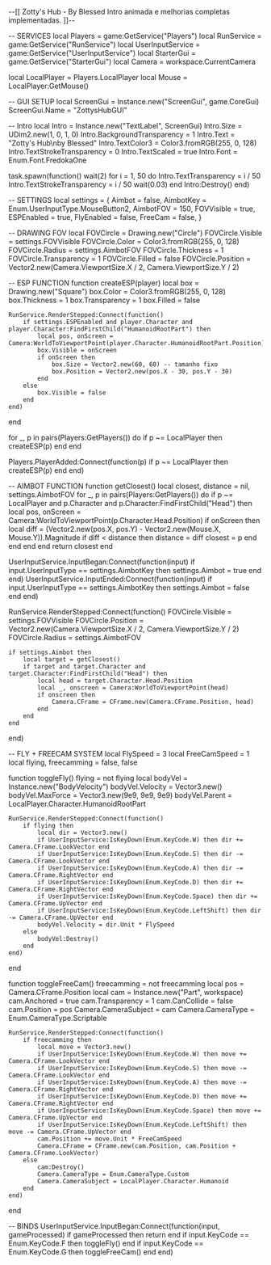 
--[[
    Zotty's Hub - By Blessed
    Intro animada e melhorias completas implementadas.
]]--

-- SERVICES
local Players = game:GetService("Players")
local RunService = game:GetService("RunService")
local UserInputService = game:GetService("UserInputService")
local StarterGui = game:GetService("StarterGui")
local Camera = workspace.CurrentCamera

local LocalPlayer = Players.LocalPlayer
local Mouse = LocalPlayer:GetMouse()

-- GUI SETUP
local ScreenGui = Instance.new("ScreenGui", game.CoreGui)
ScreenGui.Name = "ZottysHubGUI"

-- Intro
local Intro = Instance.new("TextLabel", ScreenGui)
Intro.Size = UDim2.new(1, 0, 1, 0)
Intro.BackgroundTransparency = 1
Intro.Text = "Zotty's Hub\nby Blessed"
Intro.TextColor3 = Color3.fromRGB(255, 0, 128)
Intro.TextStrokeTransparency = 0
Intro.TextScaled = true
Intro.Font = Enum.Font.FredokaOne

task.spawn(function()
    wait(2)
    for i = 1, 50 do
        Intro.TextTransparency = i / 50
        Intro.TextStrokeTransparency = i / 50
        wait(0.03)
    end
    Intro:Destroy()
end)

-- SETTINGS
local settings = {
    Aimbot = false,
    AimbotKey = Enum.UserInputType.MouseButton2,
    AimbotFOV = 150,
    FOVVisible = true,
    ESPEnabled = true,
    FlyEnabled = false,
    FreeCam = false,
}

-- DRAWING FOV
local FOVCircle = Drawing.new("Circle")
FOVCircle.Visible = settings.FOVVisible
FOVCircle.Color = Color3.fromRGB(255, 0, 128)
FOVCircle.Radius = settings.AimbotFOV
FOVCircle.Thickness = 1
FOVCircle.Transparency = 1
FOVCircle.Filled = false
FOVCircle.Position = Vector2.new(Camera.ViewportSize.X / 2, Camera.ViewportSize.Y / 2)

-- ESP FUNCTION
function createESP(player)
    local box = Drawing.new("Square")
    box.Color = Color3.fromRGB(255, 0, 128)
    box.Thickness = 1
    box.Transparency = 1
    box.Filled = false

    RunService.RenderStepped:Connect(function()
        if settings.ESPEnabled and player.Character and player.Character:FindFirstChild("HumanoidRootPart") then
            local pos, onScreen = Camera:WorldToViewportPoint(player.Character.HumanoidRootPart.Position)
            box.Visible = onScreen
            if onScreen then
                box.Size = Vector2.new(60, 60) -- tamanho fixo
                box.Position = Vector2.new(pos.X - 30, pos.Y - 30)
            end
        else
            box.Visible = false
        end
    end)
end

for _, p in pairs(Players:GetPlayers()) do
    if p ~= LocalPlayer then
        createESP(p)
    end
end

Players.PlayerAdded:Connect(function(p)
    if p ~= LocalPlayer then
        createESP(p)
    end
end)

-- AIMBOT FUNCTION
function getClosest()
    local closest, distance = nil, settings.AimbotFOV
    for _, p in pairs(Players:GetPlayers()) do
        if p ~= LocalPlayer and p.Character and p.Character:FindFirstChild("Head") then
            local pos, onScreen = Camera:WorldToViewportPoint(p.Character.Head.Position)
            if onScreen then
                local diff = (Vector2.new(pos.X, pos.Y) - Vector2.new(Mouse.X, Mouse.Y)).Magnitude
                if diff < distance then
                    distance = diff
                    closest = p
                end
            end
        end
    end
    return closest
end

UserInputService.InputBegan:Connect(function(input)
    if input.UserInputType == settings.AimbotKey then
        settings.Aimbot = true
    end
end)
UserInputService.InputEnded:Connect(function(input)
    if input.UserInputType == settings.AimbotKey then
        settings.Aimbot = false
    end
end)

RunService.RenderStepped:Connect(function()
    FOVCircle.Visible = settings.FOVVisible
    FOVCircle.Position = Vector2.new(Camera.ViewportSize.X / 2, Camera.ViewportSize.Y / 2)
    FOVCircle.Radius = settings.AimbotFOV

    if settings.Aimbot then
        local target = getClosest()
        if target and target.Character and target.Character:FindFirstChild("Head") then
            local head = target.Character.Head.Position
            local _, onscreen = Camera:WorldToViewportPoint(head)
            if onscreen then
                Camera.CFrame = CFrame.new(Camera.CFrame.Position, head)
            end
        end
    end
end)

-- FLY + FREECAM SYSTEM
local FlySpeed = 3
local FreeCamSpeed = 1
local flying, freecamming = false, false

function toggleFly()
    flying = not flying
    local bodyVel = Instance.new("BodyVelocity")
    bodyVel.Velocity = Vector3.new()
    bodyVel.MaxForce = Vector3.new(9e9, 9e9, 9e9)
    bodyVel.Parent = LocalPlayer.Character.HumanoidRootPart

    RunService.RenderStepped:Connect(function()
        if flying then
            local dir = Vector3.new()
            if UserInputService:IsKeyDown(Enum.KeyCode.W) then dir += Camera.CFrame.LookVector end
            if UserInputService:IsKeyDown(Enum.KeyCode.S) then dir -= Camera.CFrame.LookVector end
            if UserInputService:IsKeyDown(Enum.KeyCode.A) then dir -= Camera.CFrame.RightVector end
            if UserInputService:IsKeyDown(Enum.KeyCode.D) then dir += Camera.CFrame.RightVector end
            if UserInputService:IsKeyDown(Enum.KeyCode.Space) then dir += Camera.CFrame.UpVector end
            if UserInputService:IsKeyDown(Enum.KeyCode.LeftShift) then dir -= Camera.CFrame.UpVector end
            bodyVel.Velocity = dir.Unit * FlySpeed
        else
            bodyVel:Destroy()
        end
    end)
end

function toggleFreeCam()
    freecamming = not freecamming
    local pos = Camera.CFrame.Position
    local cam = Instance.new("Part", workspace)
    cam.Anchored = true
    cam.Transparency = 1
    cam.CanCollide = false
    cam.Position = pos
    Camera.CameraSubject = cam
    Camera.CameraType = Enum.CameraType.Scriptable

    RunService.RenderStepped:Connect(function()
        if freecamming then
            local move = Vector3.new()
            if UserInputService:IsKeyDown(Enum.KeyCode.W) then move += Camera.CFrame.LookVector end
            if UserInputService:IsKeyDown(Enum.KeyCode.S) then move -= Camera.CFrame.LookVector end
            if UserInputService:IsKeyDown(Enum.KeyCode.A) then move -= Camera.CFrame.RightVector end
            if UserInputService:IsKeyDown(Enum.KeyCode.D) then move += Camera.CFrame.RightVector end
            if UserInputService:IsKeyDown(Enum.KeyCode.Space) then move += Camera.CFrame.UpVector end
            if UserInputService:IsKeyDown(Enum.KeyCode.LeftShift) then move -= Camera.CFrame.UpVector end
            cam.Position += move.Unit * FreeCamSpeed
            Camera.CFrame = CFrame.new(cam.Position, cam.Position + Camera.CFrame.LookVector)
        else
            cam:Destroy()
            Camera.CameraType = Enum.CameraType.Custom
            Camera.CameraSubject = LocalPlayer.Character.Humanoid
        end
    end)
end

-- BINDS
UserInputService.InputBegan:Connect(function(input, gameProcessed)
    if gameProcessed then return end
    if input.KeyCode == Enum.KeyCode.F then toggleFly() end
    if input.KeyCode == Enum.KeyCode.G then toggleFreeCam() end
end)
